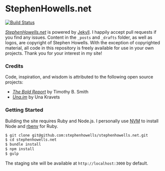 # StephenHowells.net

[![Build Status](https://travis-ci.org/stephenhowells/stephenhowells.net.svg?branch=master)](https://travis-ci.org/stephenhowells/stephenhowells.net)

*[StephenHowells.net](https://stephenhowells.net)* is powered by [Jekyll](https://jekyllrb.com/). I happily accept pull requests if you find any issues. Content in the `_posts` and `_drafts` folder, as well as logos, are copyright of Stephen Howells. With the exception of copyrighted material, all code in this repository is freely available for use in your own projects. Thank you for your interest in my site!

### Credits

Code, inspiration, and wisdom is attributed to the following open source projects:

- *[The Bold Report](https://github.com/smithtimmytim/theboldreport.net)* by Timothy B. Smith
- *[Una.im](https://github.com/una/una.github.io)* by Una Kravets

### Getting Started

Building the site requires Ruby and Node.js. I personally use [NVM](https://github.com/creationix/nvm) to install Node and [rbenv](https://github.com/rbenv/rbenv) for Ruby.

``` sh
$ git clone git@github.com:stephenhowells/stephenhowells.net.git
$ cd stephenhowells.net
$ bundle install
$ npm install
$ gulp
```

The staging site will be available at `http://localhost:3000` by default.
